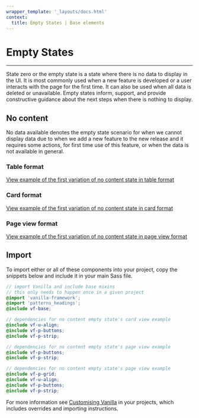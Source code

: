 ```yaml
---
wrapper_template: '_layouts/docs.html'
context:
  title: Empty States | Base elements
---
```


# Empty States

<hr>

State zero or the empty state is a state where there is no data to display in the UI. It is most commonly used when a new feature is developed or a user interacts with the page for the first time. It can also be used when all data is deleted or unavailable. Empty states inform, support, and provide constructive guidance about the next steps when there is nothing to display.

## No content

No data available denotes the empty state scenario for when we cannot display data due to when we add a new feature to the new release and it requires some actions, for first time use of this feature, or when the data is not available in general.

### Table format

<div class="embedded-example"><a href="/docs/examples/base/empty-state/no-content-table" class="js-example">
View example of the first variation of no content state in table format
</a></div>

### Card format

<div class="embedded-example"><a href="/docs/examples/base/empty-state/no-content-card" class="js-example">
View example of the first variation of no content state in card format
</a></div>

### Page view format

<div class="embedded-example"><a href="/docs/examples/base/empty-state/no-content-page-view" class="js-example">
View example of the first variation of no content state in page view format
</a></div>

## Import

To import either or all of these components into your project, copy the snippets below and include it in your main Sass file.

```scss
// import Vanilla and include base mixins
// this only needs to happen once in a given project
@import 'vanilla-framework';
@import 'patterns_headings';
@include vf-base;

// dependencies for no content empty state's card view example
@include vf-u-align;
@include vf-p-buttons;
@include vf-p-strip;

// dependencies for no content empty state's page view example
@include vf-p-buttons;
@include vf-p-strip;

// dependencies for no content empty state's page view example
@include vf-p-grid;
@include vf-u-align;
@include vf-p-buttons;
@include vf-p-strip;
```

For more information see [Customising Vanilla](/docs/customising-vanilla/) in your projects, which includes overrides and importing instructions.
